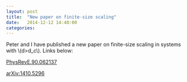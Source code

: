 ```yaml
---
layout: post
title:  "New paper on finite-size scaling"
date:   2014-12-12 14:40:00
categories:
---
```


Peter and I have published a new paper on finite-size scaling in systems with
\\(d>d_c\\). Links below:

[PhysRevE.90.062137](http://journals.aps.org/pre/abstract/10.1103/PhysRevE.90.062137)

[arXiv:1410.5296](http://arxiv.org/abs/1410.5296)
